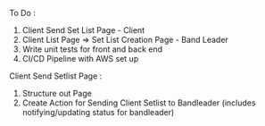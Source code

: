 To Do :
1) Client Send Set List Page - Client 
2) Client List Page => Set List Creation Page - Band Leader
3) Write unit tests for front and back end
4) CI/CD Pipeline with AWS set up

Client Send Setlist Page :
1) Structure out Page
2) Create Action for Sending Client Setlist to Bandleader (includes notifying/updating status for bandleader)